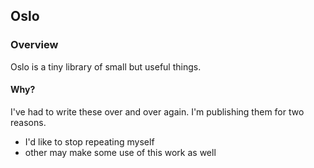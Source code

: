 ## Oslo

### Overview

Oslo is a tiny library of small but useful things.

#### Why?
I've had to write these over and over again. I'm publishing them for two reasons.

* I'd like to stop repeating myself
* other may make some use of this work as well
